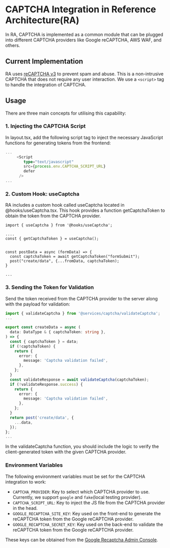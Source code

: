 # CAPTCHA Integration in Reference Architecture(RA)

In RA, CAPTCHA is implemented as a common module that can be plugged into different CAPTCHA providers like Google reCAPTCHA, AWS WAF, and others.

## Current Implementation

RA uses [reCAPTCHA v3](https://developers.google.com/recaptcha/docs/v3) to prevent spam and abuse. This is a non-intrusive CAPTCHA that does not require any user interaction. We use a `<script>` tag to handle the integration of CAPTCHA.

## Usage

There are three main concepts for utilising this capability:

### 1. Injecting the CAPTCHA Script

In layout.tsx, add the following script tag to inject the necessary JavaScript functions for generating tokens from the frontend:

```typescript
...
     <Script
        type="text/javascript"
        src={process.env.CAPTCHA_SCRIPT_URL}
        defer
      />
...
```

### 2. Custom Hook: useCaptcha

RA includes a custom hook called useCaptcha located in @hooks/useCaptcha.tsx. This hook provides a function getCaptchaToken to obtain the token from the CAPTCHA provider.

```
import { useCaptcha } from '@hooks/useCaptcha';

....
const { getCaptchaToken } = useCaptcha();


const postData = async (formData) => {
  const captchaToken = await getCaptchaToken("formSubmit");
  post("create/data", {...fromData, captchaToken);
}

...
```

### 3. Sending the Token for Validation

Send the token received from the CAPTCHA provider to the server along with the payload for validation:

```typescript
import { validateCaptcha } from '@services/captcha/validateCaptcha';
...

export const createData = async (
  data: DataType & { captchaToken: string },
) => {
  const { captchaToken } = data;
  if (!captchaToken) {
    return {
      error: {
        message: 'Captcha validation failed',
      },
    };
  }
  const validateResponse = await validateCaptcha(captchaToken);
  if (!validateResponse.success) {
    return {
      error: {
        message: 'Captcha validation failed',
      },
    };
  }
  return post('create/data', {
    ...data,
  });
};
...

```

In the validateCaptcha function, you should include the logic to verify the client-generated token with the given CAPTCHA provider.

### Environment Variables

The following environment variables must be set for the CAPTCHA integration to work:

- `CAPTCHA_PROVIDER`: Key to select which CAPTCHA provider to use. Currently, we support `google` and `fake`(local testing provider).
- `CAPTCHA_SCRIPT_URL`: Key to inject the JS file from the CAPTCHA provider in the head.
- `GOOGLE_RECAPTCHA_SITE_KEY`: Key used on the front-end to generate the reCAPTCHA token from the Google reCAPTCHA provider.
- `GOOGLE_RECAPTCHA_SECRET_KEY`: Key used on the back-end to validate the reCAPTCHA token from the Google reCAPTCHA provider.

These keys can be obtained from the [Google Recaptcha Admin Console](https://www.google.com/recaptcha/admin/create).
